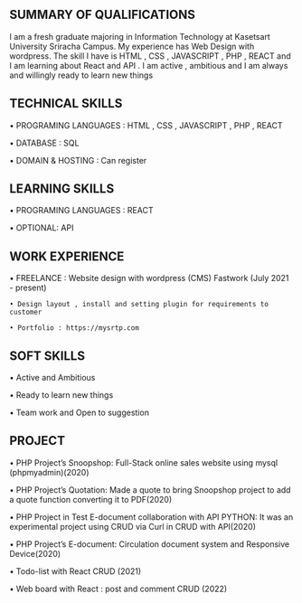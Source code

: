 
## SUMMARY OF QUALIFICATIONS

I am a fresh graduate majoring in Information Technology at Kasetsart University Sriracha Campus.
My experience has Web Design with wordpress. The skill I have is HTML , CSS , JAVASCRIPT , PHP , REACT and I 
am learning about React and API . I am active , ambitious and I am always and willingly ready to learn new 
things

## TECHNICAL SKILLS
• PROGRAMING LANGUAGES : HTML , CSS , JAVASCRIPT , PHP , REACT

• DATABASE : SQL

• DOMAIN & HOSTING : Can register

## LEARNING SKILLS
• PROGRAMING LANGUAGES : REACT

• OPTIONAL: API

## WORK EXPERIENCE
• FREELANCE : Website design with wordpress (CMS) Fastwork (July 2021 - present)

    • Design layout , install and setting plugin for requirements to customer
    
    • Portfolio : https://mysrtp.com


## SOFT SKILLS
• Active and Ambitious

• Ready to learn new things

• Team work and Open to suggestion

## PROJECT
• PHP Project’s Snoopshop: Full-Stack online sales website using mysql (phpmyadmin)(2020)

• PHP Project’s Quotation: Made a quote to bring Snoopshop project to add a quote function 
converting it to PDF(2020)

• PHP Project in Test E-document collaboration with API PYTHON: It was an experimental project using 
CRUD via Curl in CRUD with API(2020)

• PHP Project’s E-document: Circulation document system and Responsive Device(2020)

• Todo-list with React CRUD (2021)

• Web board with React : post and comment CRUD (2022)


